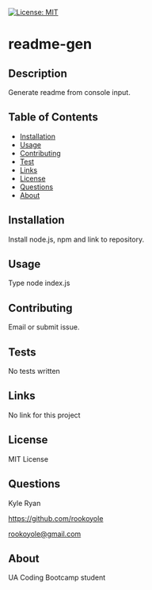 
  
  
  [![License: MIT](https://img.shields.io/badge/License-MIT-yellow.svg)](https://opensource.org/licenses/MIT)
    

  # readme-gen

  ## Description

  Generate readme from console input.

  ## Table of Contents 

  * [Installation](#installation)
  * [Usage](#usage)
  * [Contributing](#contributing)
  * [Test](#test)
  * [Links](#links)
  * [License](#license)
  * [Questions](#questions)
  * [About](#about)
  

  ## Installation

  Install node.js, npm and link to repository.
  
  

  ## Usage

  Type node index.js
  
  

  ## Contributing

  Email or submit issue.
  
  

  ## Tests

  No tests written
  
  

  ## Links

  No link for this project
  
  ## License

  MIT License

  ## Questions
  
  Kyle Ryan

  https://github.com/rookoyole

  rookoyole@gmail.com

  

  ## About

  UA Coding Bootcamp student
  
  